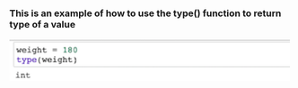 ### This is an example of how to use the type() function to return type of a value

<img src="Type.png" width="500" />